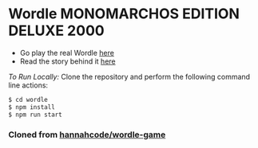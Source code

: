 # Wordle MONOMARCHOS EDITION DELUXE 2000

- Go play the real Wordle [here](https://www.powerlanguage.co.uk/wordle/)
- Read the story behind it [here](https://www.nytimes.com/2022/01/03/technology/wordle-word-game-creator.html)

_To Run Locally:_
Clone the repository and perform the following command line actions:
```bash
$ cd wordle
$ npm install
$ npm run start
```

### Cloned from [hannahcode/wordle-game](https://github.com/hannahcode/wordle)
